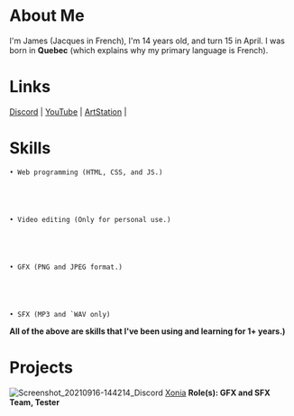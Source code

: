# About Me
I'm James (Jacques in French), I'm 14 years old, and turn 15 in April. I was born in **Quebec** (which explains why my primary language is French).

# Links

[Discord](https://dsc.gg/wumpkingdom) |
[YouTube](https://youtube.com/channel/UCC1TW4kMMdmrfWXBX8nRnWg) |
[ArtStation](https://artstation.com/Wumpter15) |

# Skills

```
• Web programming (HTML, CSS, and JS.)





• Video editing (Only for personal use.)





• GFX (PNG and JPEG format.)





• SFX (MP3 and `WAV only)
```


**All of the above are skills that I've been using and learning for 1+ years.)**

# Projects

![Screenshot_20210916-144214_Discord](https://user-images.githubusercontent.com/81032902/134771547-1af5d127-4138-4a97-9282-a9ad092d6d8e.jpg)  [Xonia](https://xoniaapp.com) **Role(s): GFX and SFX Team, Tester**
 
 
 

